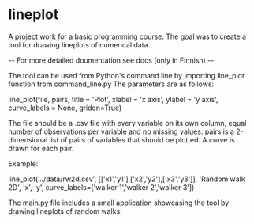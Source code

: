 # lineplot
A project work for a basic programming course. The goal was to create a tool for drawing lineplots of numerical data.

-- For more detailed doumentation see docs (only in Finnish) --

The tool can be used from Python's command line by importing line_plot function from command_line.py
The parameters are as follows:

line_plot(file,
	  pairs,
	  title = 'Plot',
	  xlabel = 'x axis',
	  ylabel = 'y axis',
	  curve_labels = None,
	  gridon=True)

The file should be a .csv file with every variable on its own column, equal number of observations per variable and no missing values.
pairs is a 2-dimensional list of pairs of variables that should be plotted. A curve is drawn for each pair.

Example:

line_plot('../data/rw2d.csv',
	  [['x1','y1'],['x2','y2'],['x3','y3']],
	  'Random walk 2D',
	  'x',
	  'y',
	  curve_labels=['walker 1','walker 2','walker 3'])

The main.py file includes a small application showcasing the tool by drawing lineplots of random walks.